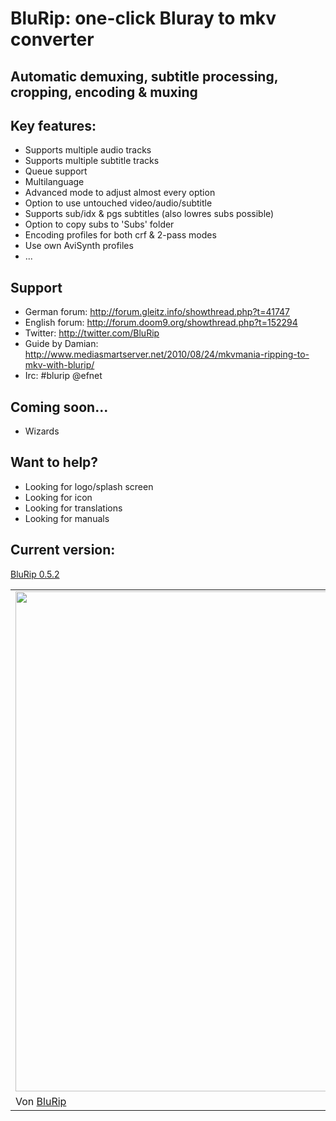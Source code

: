 <h1>BluRip: one-click Bluray to mkv converter</h1>
<h2>Automatic demuxing, subtitle processing, cropping, encoding & muxing</h2>

<h2>Key features:</h2>
<ul>
<li>Supports multiple audio tracks</li>
<li>Supports multiple subtitle tracks</li>
<li>Queue support</li>
<li>Multilanguage</li>
<li>Advanced mode to adjust almost every option</li>
<li>Option to use untouched video/audio/subtitle</li>
<li>Supports sub/idx & pgs subtitles (also lowres subs possible)</li>
<li>Option to copy subs to 'Subs' folder</li>
<li>Encoding profiles for both crf & 2-pass modes</li>
<li>Use own AviSynth profiles</li>
<li>...</li>
</ul>

<h2>Support</h2>
<ul>
<li>German forum: <a href='http://forum.gleitz.info/showthread.php?t=41747'>http://forum.gleitz.info/showthread.php?t=41747</a></li>
<li>English forum: <a href='http://forum.doom9.org/showthread.php?t=152294'>http://forum.doom9.org/showthread.php?t=152294</a></li>
<li>Twitter: <a href='http://twitter.com/BluRip'>http://twitter.com/BluRip</a></li>
<li>Guide by Damian: <a href='http://www.mediasmartserver.net/2010/08/24/mkvmania-ripping-to-mkv-with-blurip/'>http://www.mediasmartserver.net/2010/08/24/mkvmania-ripping-to-mkv-with-blurip/</a></li>
<li>Irc: #blurip @efnet</li>
</ul>

<h2>Coming soon...</h2>
<ul>
<li>Wizards</li>
</ul>

<h2>Want to help?</h2>
<ul>
<li>Looking for logo/splash screen</li>
<li>Looking for icon</li>
<li>Looking for translations</li>
<li>Looking for manuals</li>
</ul>

<h2>Current version:</h2>
<a href='http://code.google.com/p/blurip/downloads/detail?name=blurip052.zip&can=2&q='>BluRip 0.5.2</a>

<table><tr><td><a href='http://picasaweb.google.com/lh/photo/-ozqTlcdXg_lk-5rv5ADNw?feat=embedwebsite'><img src='http://lh4.ggpht.com/_NvtqqG41QeE/TLSblsLZaQI/AAAAAAAAAEU/cSbT6IWBud0/s800/main_input.png' height='800' width='800' /></a></td></tr><tr><td>Von <a href='http://picasaweb.google.com/blurip1080/BluRip?feat=embedwebsite'>BluRip</a></td></tr></table>